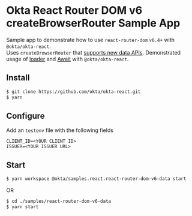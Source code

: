 # Okta React Router DOM v6 createBrowserRouter Sample App

Sample app to demonstrate how to use `react-router-dom` `v6.4+` with `@okta/okta-react`.  
Uses `createBrowserRouter` that [supports new data APIs](https://reactrouter.com/en/main/routers/picking-a-router#using-v64-data-apis). 
Demonstrated usage of [loader](https://reactrouter.com/en/main/route/loader) and [Await](https://reactrouter.com/en/main/components/await) with `@okta/okta-react`. 



## Install
```bash
$ git clone https://github.com/okta/okta-react.git
$ yarn
```

## Configure
Add an `testenv` file with the following fields
```
CLIENT_ID=<YOUR CLIENT ID>
ISSUER=<YOUR ISSUER URL>
```

## Start
```bash
$ yarn workspace @okta/samples.react.react-router-dom-v6-data start
```
OR
```bash
$ cd ./samples/react-router-dom-v6-data
$ yarn start
```

